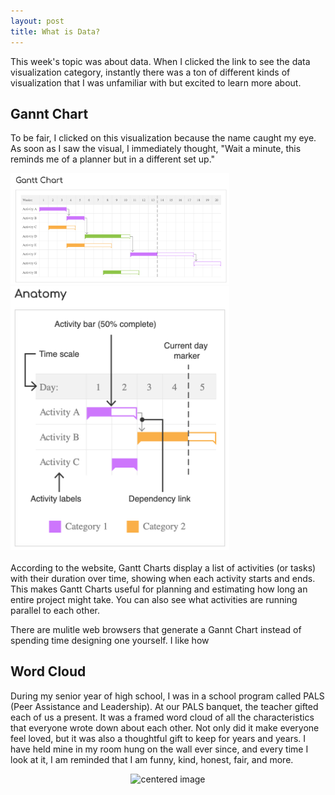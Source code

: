 ```yaml
---
layout: post
title: What is Data?
---
```


This week's topic was about data. When I clicked the link to see the data visualization category, instantly there was a ton of different kinds of visualization that I was unfamiliar with but excited to learn more about. 
<br/>

## Gannt Chart

To be fair, I clicked on this visualization because the name caught my eye. As soon as I saw the visual, I immediately thought, "Wait a minute, this reminds me of a planner but in a different set up." 
<br/>
<div class="row">
    <div class="column">
        <img src="/gchart.png" width="350" length="250">
    </div>
    <div class="column">  
        <img src="/gchart2.png" width="350" length="250">
    </div>
</div>
<br/>
According to the website, Gantt Charts display a list of activities (or tasks) with their duration over time, showing when each activity starts and ends. This makes Gantt Charts useful for planning and estimating how long an entire project might take. You can also see what activities are running parallel to each other. 

There are mulitle web browsers that generate a Gannt Chart instead of spending time designing one yourself. I like how 


## Word Cloud

During my senior year of high school, I was in a school program called PALS (Peer Assistance and Leadership). At our PALS banquet, the teacher gifted each of us a present. It was a framed word cloud of all the characteristics that everyone wrote down about each other. Not only did it make everyone feel loved, but it was also a thoughtful gift to keep for years and years. I have held mine in my room hung on the wall ever since, and every time I look at it, I am reminded that I am funny, kind, honest, fair, and more. 
<br/>

<p>
    <center><img src="/pals.png" alt="centered image" width="400" length="400">


